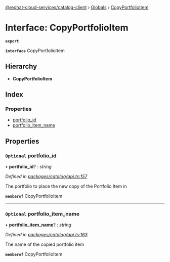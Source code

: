 [@redhat-cloud-services/catalog-client](../README.md) › [Globals](../globals.md) › [CopyPortfolioItem](copyportfolioitem.md)

# Interface: CopyPortfolioItem

**`export`** 

**`interface`** CopyPortfolioItem

## Hierarchy

* **CopyPortfolioItem**

## Index

### Properties

* [portfolio_id](copyportfolioitem.md#optional-portfolio_id)
* [portfolio_item_name](copyportfolioitem.md#optional-portfolio_item_name)

## Properties

### `Optional` portfolio_id

• **portfolio_id**? : *string*

*Defined in [packages/catalog/api.ts:157](https://github.com/RedHatInsights/javascript-clients/blob/master/packages/catalog/api.ts#L157)*

The portfolio to place the new copy of the Portfolio Item in

**`memberof`** CopyPortfolioItem

___

### `Optional` portfolio_item_name

• **portfolio_item_name**? : *string*

*Defined in [packages/catalog/api.ts:163](https://github.com/RedHatInsights/javascript-clients/blob/master/packages/catalog/api.ts#L163)*

The name of the copied portfolio item

**`memberof`** CopyPortfolioItem
